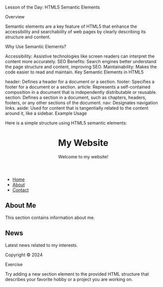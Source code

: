 Lesson of the Day: HTML5 Semantic Elements

Overview

Semantic elements are a key feature of HTML5 that enhance the accessibility and searchability of web pages by clearly describing its structure and content.

Why Use Semantic Elements?

Accessibility: Assistive technologies like screen readers can interpret the content more accurately.
SEO Benefits: Search engines better understand the page structure and content, improving SEO.
Maintainability: Makes the code easier to read and maintain.
Key Semantic Elements in HTML5

header: Defines a header for a document or a section.
footer: Specifies a footer for a document or a section.
article: Represents a self-contained composition in a document that is independently distributable or reusable.
section: Defines a section in a document, such as chapters, headers, footers, or any other sections of the document.
nav: Designates navigation links.
aside: Used for content that is tangentially related to the content around it, like a sidebar.
Example Usage

Here is a simple structure using HTML5 semantic elements:

<!DOCTYPE html>
<html>
<head>
    <title>Sample Page</title>
</head>
<body>
    <header>
        <h1>My Website</h1>
        <p>Welcome to my website!</p>
    </header>
    <nav>
        <ul>
            <li><a href="#home">Home</a></li>
            <li><a href="#about">About</a></li>
            <li><a href="#contact">Contact</a></li>
        </ul>
    </nav>
    <section>
        <h2>About Me</h2>
        <p>This section contains information about me.</p>
    </section>
    <aside>
        <h2>News</h2>
        <p>Latest news related to my interests.</p>
    </aside>
    <footer>
        <p>Copyright © 2024</p>
    </footer>
</body>
</html>
Exercise

Try adding a new section element to the provided HTML structure that describes your favorite hobby or a project you are working on.

